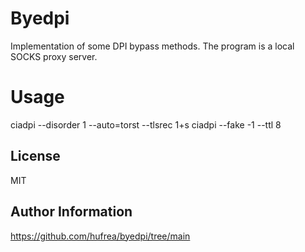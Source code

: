 # Byedpi

Implementation of some DPI bypass methods.
The program is a local SOCKS proxy server.

# Usage

ciadpi --disorder 1 --auto=torst --tlsrec 1+s
ciadpi --fake -1 --ttl 8

## License

MIT

## Author Information

https://github.com/hufrea/byedpi/tree/main
